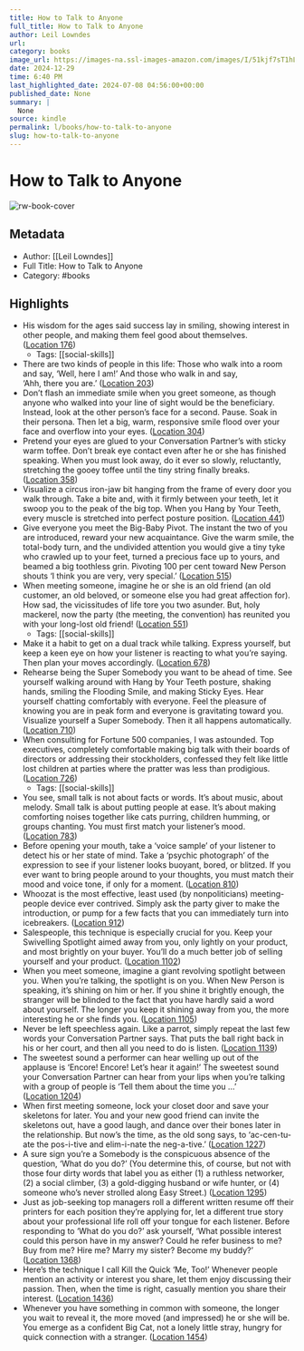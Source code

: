 ```yaml
---
title: How to Talk to Anyone
full_title: How to Talk to Anyone
author: Leil Lowndes
url: 
category: books
image_url: https://images-na.ssl-images-amazon.com/images/I/51kjf7sT1hL._SL200_.jpg
date: 2024-12-29
time: 6:40 PM
last_highlighted_date: 2024-07-08 04:56:00+00:00
published_date: None
summary: |
  None
source: kindle
permalink: l/books/how-to-talk-to-anyone
slug: how-to-talk-to-anyone
---
```

# How to Talk to Anyone

![rw-book-cover](https://images-na.ssl-images-amazon.com/images/I/51kjf7sT1hL._SL200_.jpg)

## Metadata
- Author: [[Leil Lowndes]]
- Full Title: How to Talk to Anyone
- Category: #books

## Highlights
- His wisdom for the ages said success lay in smiling, showing interest in other people, and making them feel good about themselves. ([Location 176](https://readwise.io/to_kindle?action=open&asin=B00BAJ2MYM&location=176))
    - Tags: [[social-skills]] 
- There are two kinds of people in this life: Those who walk into a room and say, ‘Well, here I am!’ And those who walk in and say, ‘Ahh, there you are.’ ([Location 203](https://readwise.io/to_kindle?action=open&asin=B00BAJ2MYM&location=203))
- Don’t flash an immediate smile when you greet someone, as though anyone who walked into your line of sight would be the beneficiary. Instead, look at the other person’s face for a second. Pause. Soak in their persona. Then let a big, warm, responsive smile flood over your face and overflow into your eyes. ([Location 304](https://readwise.io/to_kindle?action=open&asin=B00BAJ2MYM&location=304))
- Pretend your eyes are glued to your Conversation Partner’s with sticky warm toffee. Don’t break eye contact even after he or she has finished speaking. When you must look away, do it ever so slowly, reluctantly, stretching the gooey toffee until the tiny string finally breaks. ([Location 358](https://readwise.io/to_kindle?action=open&asin=B00BAJ2MYM&location=358))
- Visualize a circus iron-jaw bit hanging from the frame of every door you walk through. Take a bite and, with it firmly between your teeth, let it swoop you to the peak of the big top. When you Hang by Your Teeth, every muscle is stretched into perfect posture position. ([Location 441](https://readwise.io/to_kindle?action=open&asin=B00BAJ2MYM&location=441))
- Give everyone you meet the Big-Baby Pivot. The instant the two of you are introduced, reward your new acquaintance. Give the warm smile, the total-body turn, and the undivided attention you would give a tiny tyke who crawled up to your feet, turned a precious face up to yours, and beamed a big toothless grin. Pivoting 100 per cent toward New Person shouts ‘I think you are very, very special.’ ([Location 515](https://readwise.io/to_kindle?action=open&asin=B00BAJ2MYM&location=515))
- When meeting someone, imagine he or she is an old friend (an old customer, an old beloved, or someone else you had great affection for). How sad, the vicissitudes of life tore you two asunder. But, holy mackerel, now the party (the meeting, the convention) has reunited you with your long-lost old friend! ([Location 551](https://readwise.io/to_kindle?action=open&asin=B00BAJ2MYM&location=551))
    - Tags: [[social-skills]] 
- Make it a habit to get on a dual track while talking. Express yourself, but keep a keen eye on how your listener is reacting to what you’re saying. Then plan your moves accordingly. ([Location 678](https://readwise.io/to_kindle?action=open&asin=B00BAJ2MYM&location=678))
- Rehearse being the Super Somebody you want to be ahead of time. See yourself walking around with Hang by Your Teeth posture, shaking hands, smiling the Flooding Smile, and making Sticky Eyes. Hear yourself chatting comfortably with everyone. Feel the pleasure of knowing you are in peak form and everyone is gravitating toward you. Visualize yourself a Super Somebody. Then it all happens automatically. ([Location 710](https://readwise.io/to_kindle?action=open&asin=B00BAJ2MYM&location=710))
- When consulting for Fortune 500 companies, I was astounded. Top executives, completely comfortable making big talk with their boards of directors or addressing their stockholders, confessed they felt like little lost children at parties where the pratter was less than prodigious. ([Location 726](https://readwise.io/to_kindle?action=open&asin=B00BAJ2MYM&location=726))
    - Tags: [[social-skills]] 
- You see, small talk is not about facts or words. It’s about music, about melody. Small talk is about putting people at ease. It’s about making comforting noises together like cats purring, children humming, or groups chanting. You must first match your listener’s mood. ([Location 783](https://readwise.io/to_kindle?action=open&asin=B00BAJ2MYM&location=783))
- Before opening your mouth, take a ‘voice sample’ of your listener to detect his or her state of mind. Take a ‘psychic photograph’ of the expression to see if your listener looks buoyant, bored, or blitzed. If you ever want to bring people around to your thoughts, you must match their mood and voice tone, if only for a moment. ([Location 810](https://readwise.io/to_kindle?action=open&asin=B00BAJ2MYM&location=810))
- Whoozat is the most effective, least used (by nonpoliticians) meeting-people device ever contrived. Simply ask the party giver to make the introduction, or pump for a few facts that you can immediately turn into icebreakers. ([Location 912](https://readwise.io/to_kindle?action=open&asin=B00BAJ2MYM&location=912))
- Salespeople, this technique is especially crucial for you. Keep your Swivelling Spotlight aimed away from you, only lightly on your product, and most brightly on your buyer. You’ll do a much better job of selling yourself and your product. ([Location 1102](https://readwise.io/to_kindle?action=open&asin=B00BAJ2MYM&location=1102))
- When you meet someone, imagine a giant revolving spotlight between you. When you’re talking, the spotlight is on you. When New Person is speaking, it’s shining on him or her. If you shine it brightly enough, the stranger will be blinded to the fact that you have hardly said a word about yourself. The longer you keep it shining away from you, the more interesting he or she finds you. ([Location 1105](https://readwise.io/to_kindle?action=open&asin=B00BAJ2MYM&location=1105))
- Never be left speechless again. Like a parrot, simply repeat the last few words your Conversation Partner says. That puts the ball right back in his or her court, and then all you need to do is listen. ([Location 1139](https://readwise.io/to_kindle?action=open&asin=B00BAJ2MYM&location=1139))
- The sweetest sound a performer can hear welling up out of the applause is ‘Encore! Encore! Let’s hear it again!’ The sweetest sound your Conversation Partner can hear from your lips when you’re talking with a group of people is ‘Tell them about the time you …’ ([Location 1204](https://readwise.io/to_kindle?action=open&asin=B00BAJ2MYM&location=1204))
- When first meeting someone, lock your closet door and save your skeletons for later. You and your new good friend can invite the skeletons out, have a good laugh, and dance over their bones later in the relationship. But now’s the time, as the old song says, to ‘ac-cen-tu-ate the pos-i-tive and elim-i-nate the neg-a-tive.’ ([Location 1227](https://readwise.io/to_kindle?action=open&asin=B00BAJ2MYM&location=1227))
- A sure sign you’re a Somebody is the conspicuous absence of the question, ‘What do you do?’ (You determine this, of course, but not with those four dirty words that label you as either (1) a ruthless networker, (2) a social climber, (3) a gold-digging husband or wife hunter, or (4) someone who’s never strolled along Easy Street.) ([Location 1295](https://readwise.io/to_kindle?action=open&asin=B00BAJ2MYM&location=1295))
- Just as job-seeking top managers roll a different written resume off their printers for each position they’re applying for, let a different true story about your professional life roll off your tongue for each listener. Before responding to ‘What do you do?’ ask yourself, ‘What possible interest could this person have in my answer? Could he refer business to me? Buy from me? Hire me? Marry my sister? Become my buddy?’ ([Location 1368](https://readwise.io/to_kindle?action=open&asin=B00BAJ2MYM&location=1368))
- Here’s the technique I call Kill the Quick ‘Me, Too!’ Whenever people mention an activity or interest you share, let them enjoy discussing their passion. Then, when the time is right, casually mention you share their interest. ([Location 1436](https://readwise.io/to_kindle?action=open&asin=B00BAJ2MYM&location=1436))
- Whenever you have something in common with someone, the longer you wait to reveal it, the more moved (and impressed) he or she will be. You emerge as a confident Big Cat, not a lonely little stray, hungry for quick connection with a stranger. ([Location 1454](https://readwise.io/to_kindle?action=open&asin=B00BAJ2MYM&location=1454))


